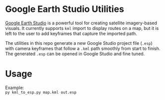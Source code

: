 # Google Earth Studio Utilities

[Google Earth Studio](https://earth.google.com/studio/) is a powerful tool for creating satellite imagery-based visuals. It currently supports `kml` import to display routes on a map, but it is left to the user to add keyframes that capture the imported path.

The utilities in this repo generate a new Google Studio project file (`.esp`) with camera keyframes that follow a `.kml` path smoothly from start to finish. The generated `.esp` can be opened in Google Studio and fine tuned.

# Usage

Example:  
`py kml_to_esp.py map.kml out.esp`
